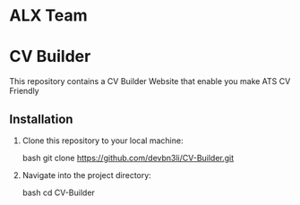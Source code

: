 # ALX Team
# CV Builder

This repository contains a CV Builder Website that enable you make ATS CV Friendly

## Installation

1. Clone this repository to your local machine:

    bash
    git clone https://github.com/devbn3li/CV-Builder.git
    

2. Navigate into the project directory:

    bash
    cd CV-Builder
